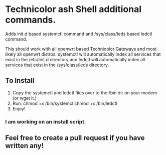 # Technicolor ash Shell additional commands.
Adds init.d based systemctl command and /sys/class/leds based ledctl command.

This should work with all openwrt based Technicolor Gateways and most likely all openwrt distros.
systemctl will automatically index all services that exist in the /etc/init.d directory and ledctl will automatically index all services that exist in the /sys/class/leds directory.


## To Install
1. Copy the systemctl and ledctl files over to the /bin dir on your modem (or wget it.)
2. Run: chmod +x /bin/systemcl chmod +x /bin/ledctl
4. Enjoy!  


### I am working on an install script.

## Feel free to create a pull request if you have written any!
